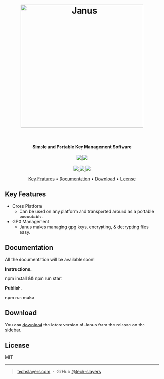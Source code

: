 <h1 align="center">
  <br>
  <a href="https://techslayers.com/"><img src="https://techslayers.com/wp-content/uploads/2020/09/Tech-Slayers_2.0-2048x399.png" alt="Janus" width="400"></a>
  <br>
  <br>
</h1>

<h4 align="center">Simple and Portable Key Management Software</h4>

<p align="center">
	<a href="">
    	<img src="https://img.shields.io/badge/electron-v12.0-blue.svg">
    </a>
    <a href=" https://snyk.io/test/github/tech-slayers/Janus/">
      <img src=" https://snyk.io/test/github/tech-slayers/Janus/badge.svg"/>
    </a>
    </br>
    </br>
    <a href="https://github.com/tech-slayers/Janus/issues">
    	<img src="https://img.shields.io/github/issues/tech-slayers/Janus.svg">
    </a>
    <a href="">
    	<img src="https://img.shields.io/badge/contributions-welcome-orange.svg">
    </a>
    <a href="https://opensource.org/licenses/MIT">
    	<img src="https://img.shields.io/badge/license-MIT-blue.svg">
    </a>
</p>

<p align="center">
  <a href="#key-features">Key Features</a> •
  <a href="#documentation">Documentation</a> •
  <a href="#download">Download</a> •
  <a href="#license">License</a>
</p>

## Key Features

* Cross Platform
  * Can be used on any platform and transported around as a portable executable.
* GPG Management
  * Janus makes managing gpg keys, encrypting, & decrypting files easy.

## Documentation

All the documentation will be available soon!

**Instructions.**

npm install && npm run start

**Publish.**

npm run make

## Download

You can [download](https://github.com/Tech-Slayers/Janus/releases) the latest version of Janus from the release on the sidebar.

## License

MIT

---

> [techslayers.com](https://techslayers.com) &nbsp;&middot;&nbsp;
> GitHub [@tech-slayers](https://github.com/tech-slayers)
